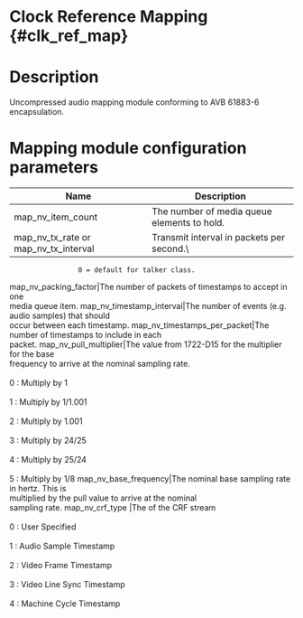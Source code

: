 Clock Reference Mapping {#clk_ref_map}
==========================

# Description

Uncompressed audio mapping module conforming to AVB 61883-6 encapsulation.

# Mapping module configuration parameters

Name                | Description
--------------------|---------------------------
map_nv_item_count   |The number of media queue elements to hold.
map_nv_tx_rate or map_nv_tx_interval | Transmit interval in packets per second.\
                     0 = default for talker class.
map_nv_packing_factor|The number of packets of timestamps to accept in one     \
                      media queue item.
map_nv_timestamp_interval|The number of events (e.g. audio samples) that should\
                     occur between each timestamp.
map_nv_timestamps_per_packet|The number of timestamps to include in each       \
                     packet.
map_nv_pull_multiplier|The value from 1722-D15 for the multiplier for the base \
                     frequency to arrive at the nominal sampling rate. <br>    \
                     0 : Multiply by 1 <br>                                    \
                     1 : Multiply by 1/1.001 <br>                              \
                     2 : Multiply by 1.001 <br>                                \
                     3 : Multiply by 24/25 <br>                                \
                     4 : Multiply by 25/24 <br>                                \
                     5 : Multiply by 1/8
map_nv_base_frequency|The nominal base sampling rate in hertz. This is         \
                     multiplied by the pull value to arrive at the nominal     \
                     sampling rate.
map_nv_crf_type     |The of the CRF stream <br>                                \
                     0 : User Specified <br>                                   \
                     1 : Audio Sample Timestamp <br>                           \
                     2 : Video Frame Timestamp <br>                            \
                     3 : Video Line Sync Timestamp <br>                        \
                     4 : Machine Cycle Timestamp

